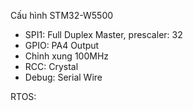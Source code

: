 Cấu hình STM32-W5500
- SPI1: Full Duplex Master, prescaler: 32
- GPIO: PA4 Output
- Chỉnh xung 100MHz
- RCC: Crystal
- Debug: Serial Wire

RTOS: 
